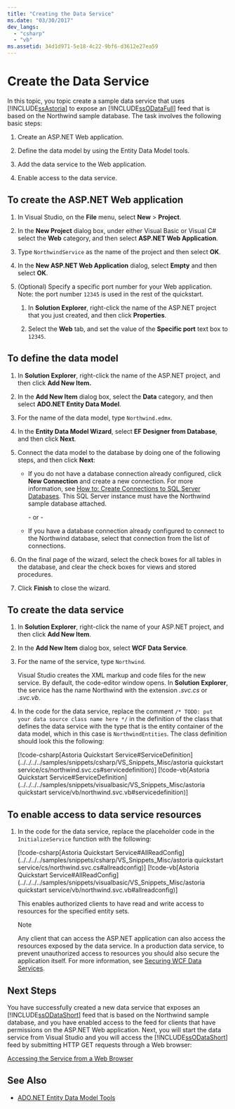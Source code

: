```yaml
---
title: "Creating the Data Service"
ms.date: "03/30/2017"
dev_langs:
  - "csharp"
  - "vb"
ms.assetid: 34d1d971-5e18-4c22-9bf6-d3612e27ea59
---
```

# Create the Data Service

In this topic, you topic create a sample data service that uses [!INCLUDE[ssAstoria](../../../../includes/ssastoria-md.md)] to expose an [!INCLUDE[ssODataFull](../../../../includes/ssodatafull-md.md)] feed that is based on the Northwind sample database. The task involves the following basic steps:

1. Create an ASP.NET Web application.

2. Define the data model by using the Entity Data Model tools.

3. Add the data service to the Web application.

4. Enable access to the data service.

## To create the ASP.NET Web application

1. In Visual Studio, on the **File** menu, select **New** > **Project**.

1. In the **New Project** dialog box, under either Visual Basic or Visual C# select the **Web** category, and then select **ASP.NET Web Application**.

1. Type `NorthwindService` as the name of the project and then select **OK**.

1. In the **New ASP.NET Web Application** dialog, select **Empty** and then select **OK**.

1. (Optional) Specify a specific port number for your Web application. Note: the port number `12345` is used in the rest of the quickstart.

    1. In **Solution Explorer**, right-click the name of the ASP.NET project that you just created, and then click **Properties**.

    2. Select the **Web** tab, and set the value of the **Specific port** text box to `12345`.

## To define the data model

1. In **Solution Explorer**, right-click the name of the ASP.NET project, and then click **Add New Item.**

2. In the **Add New Item** dialog box, select the **Data** category, and then select **ADO.NET Entity Data Model**.

3. For the name of the data model, type `Northwind.edmx`.

4. In the **Entity Data Model Wizard**, select **EF Designer from Database**, and then click **Next**.

5. Connect the data model to the database by doing one of the following steps, and then click **Next**:

    -   If you do not have a database connection already configured, click **New Connection** and create a new connection. For more information, see [How to: Create Connections to SQL Server Databases](/previous-versions/visualstudio/visual-studio-2008/s4yys16a(v=vs.90)). This SQL Server instance must have the Northwind sample database attached.

         \- or -

    -   If you have a database connection already configured to connect to the Northwind database, select that connection from the list of connections.

6. On the final page of the wizard, select the check boxes for all tables in the database, and clear the check boxes for views and stored procedures.

7. Click **Finish** to close the wizard.

## To create the data service

1. In **Solution Explorer**, right-click the name of your ASP.NET project, and then click **Add New Item**.

2. In the **Add New Item** dialog box, select **WCF Data Service**.

3. For the name of the service, type `Northwind`.

     Visual Studio creates the XML markup and code files for the new service. By default, the code-editor window opens. In **Solution Explorer**, the service has the name Northwind with the extension *.svc.cs* or *.svc.vb*.

4. In the code for the data service, replace the comment `/* TODO: put your data source class name here */` in the definition of the class that defines the data service with the type that is the entity container of the data model, which in this case is `NorthwindEntities`. The class definition should look this the following:

     [!code-csharp[Astoria Quickstart Service#ServiceDefinition](../../../../samples/snippets/csharp/VS_Snippets_Misc/astoria quickstart service/cs/northwind.svc.cs#servicedefinition)]
     [!code-vb[Astoria Quickstart Service#ServiceDefinition](../../../../samples/snippets/visualbasic/VS_Snippets_Misc/astoria quickstart service/vb/northwind.svc.vb#servicedefinition)]

## To enable access to data service resources

1. In the code for the data service, replace the placeholder code in the `InitializeService` function with the following:

     [!code-csharp[Astoria Quickstart Service#AllReadConfig](../../../../samples/snippets/csharp/VS_Snippets_Misc/astoria quickstart service/cs/northwind.svc.cs#allreadconfig)]
     [!code-vb[Astoria Quickstart Service#AllReadConfig](../../../../samples/snippets/visualbasic/VS_Snippets_Misc/astoria quickstart service/vb/northwind.svc.vb#allreadconfig)]

     This enables authorized clients to have read and write access to resources for the specified entity sets.

    > [!NOTE]
    > Any client that can access the ASP.NET application can also access the resources exposed by the data service. In a production data service, to prevent unauthorized access to resources you should also secure the application itself. For more information, see [Securing WCF Data Services](../../../../docs/framework/data/wcf/securing-wcf-data-services.md).

## Next Steps

You have successfully created a new data service that exposes an [!INCLUDE[ssODataShort](../../../../includes/ssodatashort-md.md)] feed that is based on the Northwind sample database, and you have enabled access to the feed for clients that have permissions on the ASP.NET Web application. Next, you will start the data service from Visual Studio and you will access the [!INCLUDE[ssODataShort](../../../../includes/ssodatashort-md.md)] feed by submitting HTTP GET requests through a Web browser:

[Accessing the Service from a Web Browser](../../../../docs/framework/data/wcf/accessing-the-service-from-a-web-browser-wcf-data-services-quickstart.md)

## See Also

- [ADO.NET Entity Data Model  Tools](http://msdn.microsoft.com/library/91076853-0881-421b-837a-f582f36be527)